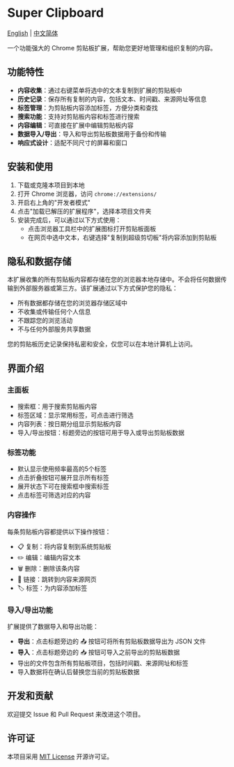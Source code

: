 # Super Clipboard

[English](README.md) | [中文简体](README_CN.md)

一个功能强大的 Chrome 剪贴板扩展，帮助您更好地管理和组织复制的内容。

## 功能特性

- **内容收集**：通过右键菜单将选中的文本复制到扩展的剪贴板中
- **历史记录**：保存所有复制的内容，包括文本、时间戳、来源网址等信息
- **标签管理**：为剪贴板内容添加标签，方便分类和查找
- **搜索功能**：支持对剪贴板内容和标签进行搜索
- **内容编辑**：可直接在扩展中编辑剪贴板内容
- **数据导入/导出**：导入和导出剪贴板数据用于备份和传输
- **响应式设计**：适配不同尺寸的屏幕和窗口

## 安装和使用

1. 下载或克隆本项目到本地
2. 打开 Chrome 浏览器，访问 `chrome://extensions/`
3. 开启右上角的"开发者模式"
4. 点击"加载已解压的扩展程序"，选择本项目文件夹
5. 安装完成后，可以通过以下方式使用：
   - 点击浏览器工具栏中的扩展图标打开剪贴板面板
   - 在网页中选中文本，右键选择"复制到超级剪切板"将内容添加到剪贴板

## 隐私和数据存储

本扩展收集的所有剪贴板内容都存储在您的浏览器本地存储中。不会将任何数据传输到外部服务器或第三方。该扩展通过以下方式保护您的隐私：

- 所有数据都存储在您的浏览器存储区域中
- 不收集或传输任何个人信息
- 不跟踪您的浏览活动
- 不与任何外部服务共享数据

您的剪贴板历史记录保持私密和安全，仅您可以在本地计算机上访问。

## 界面介绍

### 主面板
- 搜索框：用于搜索剪贴板内容
- 标签区域：显示常用标签，可点击进行筛选
- 内容列表：按日期分组显示剪贴板内容
- 导入/导出按钮：标题旁边的按钮可用于导入或导出剪贴板数据

### 标签功能
- 默认显示使用频率最高的5个标签
- 点击折叠按钮可展开显示所有标签
- 展开状态下可在搜索框中搜索标签
- 点击标签可筛选对应的内容

### 内容操作
每条剪贴板内容都提供以下操作按钮：
- 📋 复制：将内容复制到系统剪贴板
- ✏️ 编辑：编辑内容文本
- 🗑️ 删除：删除该条内容
- 🔗 链接：跳转到内容来源网页
- 🏷️ 标签：为内容添加标签

### 导入/导出功能
扩展提供了数据导入和导出功能：
- **导出**：点击标题旁边的 📤 按钮可将所有剪贴板数据导出为 JSON 文件
- **导入**：点击标题旁边的 📥 按钮可导入之前导出的剪贴板数据
- 导出的文件包含所有剪贴板项目，包括时间戳、来源网址和标签
- 导入数据将在确认后替换您当前的剪贴板数据

## 开发和贡献

欢迎提交 Issue 和 Pull Request 来改进这个项目。

## 许可证

本项目采用 [MIT License](LICENSE) 开源许可证。